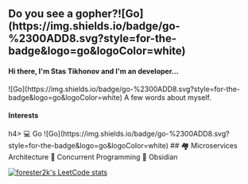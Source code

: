 <h2> Do you see a gopher?![Go](https://img.shields.io/badge/go-%2300ADD8.svg?style=for-the-badge&logo=go&logoColor=white)</h2>

<h4>Hi there, I'm Stas Tikhonov and I'm an developer...</h4>
![Go](https://img.shields.io/badge/go-%2300ADD8.svg?style=for-the-badge&logo=go&logoColor=white)
A few words about myself.
<br>

<h4>Interests</h4>h4>
💻 Go ![Go](https://img.shields.io/badge/go-%2300ADD8.svg?style=for-the-badge&logo=go&logoColor=white)
##
🏘️ Microservices Architecture
🔀 Concurrent Programming
🧠 Obsidian

[![forester2k's LeetCode stats](https://leetcode-stats-six.vercel.app/api?username=forester2k)](https://github.com/forester2k/leetcode-stats)
<!---
- 👋 Hi, I’m @forester2k
- 👀 I’m interested in the study of programming
- 🌱 I’m currently learning Golang and a little Python
--->
<!---
- 💞️ I’m looking to collaborate on ...
- 📫 How to reach me ...
--->
<!---
forester2k/forester2k is a ✨ special ✨ repository because its `README.md` (this file) appears on your GitHub profile.
You can click the Preview link to take a look at your changes.
--->
